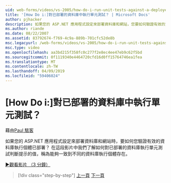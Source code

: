 ```yaml
---
uid: web-forms/videos/vs-2005/how-do-i-run-unit-tests-against-a-deployed-database
title: '[How Do i:]對已部署的資料庫中執行單元測試？ | Microsoft Docs'
author: pjhacker
description: 如果您的 ASP.NET 應用程式設定來部署資料庫和網站，您要如何驗證有效的資料庫執行個體已部署？...
ms.author: riande
ms.date: 08/22/2007
ms.assetid: 83792674-f769-4c9a-889b-701cfc52de8b
msc.legacyurl: /web-forms/videos/vs-2005/how-do-i-run-unit-tests-against-a-deployed-database
msc.type: video
ms.openlocfilehash: aa3bd215f358fc0c277f2e8ec4ee47eb9c62f5bd
ms.sourcegitcommit: 0f1119340e4464720cfd16d0ff15764746ea1fea
ms.translationtype: MT
ms.contentlocale: zh-TW
ms.lasthandoff: 04/09/2019
ms.locfileid: "59406024"
---
```

# <a name="how-do-i-run-unit-tests-against-a-deployed-database"></a>[How Do i:]對已部署的資料庫中執行單元測試？

藉由[Paul 駭客](https://github.com/pjhacker)

如果您的 ASP.NET 應用程式設定來部署資料庫和網站時，要如何您驗證有效的資料庫執行個體已部署？ 在這段影片中我們了解如何對已部署的資料庫執行單元測試判斷提示的值，稱為能夠一致到不同的資料庫執行個體存在。

[&#9654;觀看影片 （3 分鐘）](https://channel9.msdn.com/Blogs/ASP-NET-Site-Videos/how-do-i-run-unit-tests-against-a-deployed-database)

> [!div class="step-by-step"]
> [上一頁](how-do-i-deploy-a-web-application-during-a-team-build.md)
> [下一頁](how-do-i-enable-code-coverage-and-profiling-in-production-applications.md)
